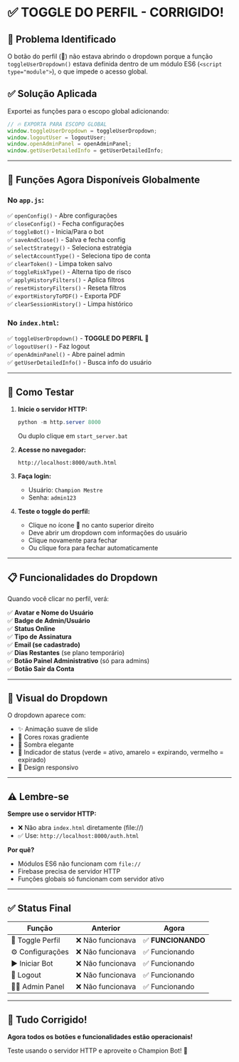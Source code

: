 # ✅ TOGGLE DO PERFIL - CORRIGIDO!

## 🔧 Problema Identificado

O botão do perfil (👤) não estava abrindo o dropdown porque a função `toggleUserDropdown()` estava definida dentro de um módulo ES6 (`<script type="module">`), o que impede o acesso global.

## ✅ Solução Aplicada

Exportei as funções para o escopo global adicionando:

```javascript
// 🔥 EXPORTA PARA ESCOPO GLOBAL
window.toggleUserDropdown = toggleUserDropdown;
window.logoutUser = logoutUser;
window.openAdminPanel = openAdminPanel;
window.getUserDetailedInfo = getUserDetailedInfo;
```

---

## 🎯 Funções Agora Disponíveis Globalmente

### No `app.js`:
✅ `openConfig()` - Abre configurações  
✅ `closeConfig()` - Fecha configurações  
✅ `toggleBot()` - Inicia/Para o bot  
✅ `saveAndClose()` - Salva e fecha config  
✅ `selectStrategy()` - Seleciona estratégia  
✅ `selectAccountType()` - Seleciona tipo de conta  
✅ `clearToken()` - Limpa token salvo  
✅ `toggleRiskType()` - Alterna tipo de risco  
✅ `applyHistoryFilters()` - Aplica filtros  
✅ `resetHistoryFilters()` - Reseta filtros  
✅ `exportHistoryToPDF()` - Exporta PDF  
✅ `clearSessionHistory()` - Limpa histórico  

### No `index.html`:
✅ `toggleUserDropdown()` - **TOGGLE DO PERFIL** 👤  
✅ `logoutUser()` - Faz logout  
✅ `openAdminPanel()` - Abre painel admin  
✅ `getUserDetailedInfo()` - Busca info do usuário  

---

## 🚀 Como Testar

1. **Inicie o servidor HTTP:**
   ```powershell
   python -m http.server 8000
   ```
   Ou duplo clique em `start_server.bat`

2. **Acesse no navegador:**
   ```
   http://localhost:8000/auth.html
   ```

3. **Faça login:**
   - Usuário: `Champion Mestre`
   - Senha: `admin123`

4. **Teste o toggle do perfil:**
   - Clique no ícone 👤 no canto superior direito
   - Deve abrir um dropdown com informações do usuário
   - Clique novamente para fechar
   - Ou clique fora para fechar automaticamente

---

## 📋 Funcionalidades do Dropdown

Quando você clicar no perfil, verá:

✅ **Avatar e Nome do Usuário**  
✅ **Badge de Admin/Usuário**  
✅ **Status Online**  
✅ **Tipo de Assinatura**  
✅ **Email (se cadastrado)**  
✅ **Dias Restantes** (se plano temporário)  
✅ **Botão Painel Administrativo** (só para admins)  
✅ **Botão Sair da Conta**  

---

## 🎨 Visual do Dropdown

O dropdown aparece com:
- ✨ Animação suave de slide
- 🎨 Cores roxas gradiente
- 💫 Sombra elegante
- 🔴 Indicador de status (verde = ativo, amarelo = expirando, vermelho = expirado)
- 📱 Design responsivo

---

## ⚠️ Lembre-se

**Sempre use o servidor HTTP:**
- ❌ Não abra `index.html` diretamente (file://)
- ✅ Use: `http://localhost:8000/auth.html`

**Por quê?**
- Módulos ES6 não funcionam com `file://`
- Firebase precisa de servidor HTTP
- Funções globais só funcionam com servidor ativo

---

## ✅ Status Final

| Função | Anterior | Agora |
|--------|----------|-------|
| 👤 Toggle Perfil | ❌ Não funcionava | ✅ **FUNCIONANDO** |
| ⚙️ Configurações | ❌ Não funcionava | ✅ Funcionando |
| ▶️ Iniciar Bot | ❌ Não funcionava | ✅ Funcionando |
| 🚪 Logout | ❌ Não funcionava | ✅ Funcionando |
| 👨‍💼 Admin Panel | ❌ Não funcionava | ✅ Funcionando |

---

## 🎉 Tudo Corrigido!

**Agora todos os botões e funcionalidades estão operacionais!**

Teste usando o servidor HTTP e aproveite o Champion Bot! 🚀
